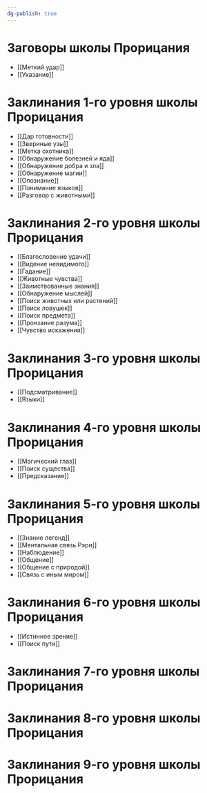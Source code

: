 ```yaml
---
dg-publish: true
---
```

# Заговоры школы Прорицания
- [[Меткий удар]]
- [[Указание]]
# Заклинания 1-го уровня школы Прорицания
- [[Дар готовности]]
- [[Звериные узы]]
- [[Метка охотника]]
- [[Обнаружение болезней и яда]]
- [[Обнаружение добра и зла]]
- [[Обнаружение магии]]
- [[Опознание]]
- [[Понимание языков]]
- [[Разговор с животными]]
# Заклинания 2-го уровня школы Прорицания
- [[Благословение удачи]]
- [[Видение невидимого]]
- [[Гадание]]
- [[Животные чувства]]
- [[Заимствованные знания]]
- [[Обнаружение мыслей]]
- [[Поиск животных или растений]]
- [[Поиск ловушек]]
- [[Поиск предмета]]
- [[Пронзание разума]]
- [[Чувство искажения]]
# Заклинания 3-го уровня школы Прорицания
- [[Подсматривание]]
- [[Языки]]
# Заклинания 4-го уровня школы Прорицания
- [[Магический глаз]]
- [[Поиск существа]]
- [[Предсказание]]
# Заклинания 5-го уровня школы Прорицания
- [[Знание легенд]]
- [[Ментальная связь Рэри]]
- [[Наблюдение]]
- [[Общение]]
- [[Общение с природой]]
- [[Связь с иным миром]]
# Заклинания 6-го уровня школы Прорицания
- [[Истинное зрение]]
- [[Поиск пути]]
# Заклинания 7-го уровня школы Прорицания
# Заклинания 8-го уровня школы Прорицания
# Заклинания 9-го уровня школы Прорицания